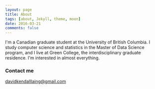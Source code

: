 ```yaml
---
layout: page
title: About
tags: [about, Jekyll, theme, moon]
date: 2016-03-21
comments: false
---
```

    
I'm a Canadian graduate student at the University of British Columbia. I study computer science and statistics in the Master of Data Science program, and I live at Green College, the interdisciplinary graduate residence. I'm interested in almost everything.

### Contact me

[davidkendalllaing@gmail.com](mailto:davidkendalllaing@gmail.com)
